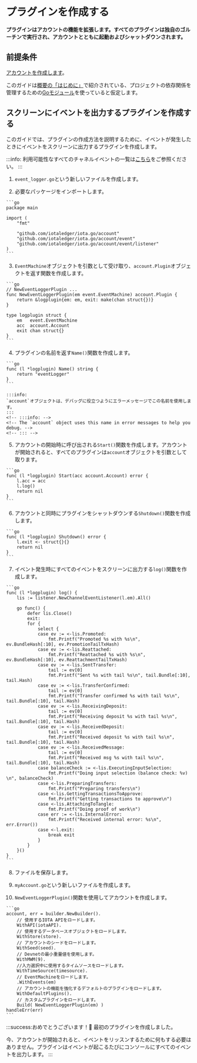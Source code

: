 # プラグインを作成する
<!-- # Create a plugin -->

**プラグインはアカウントの機能を拡張します。すべてのプラグインは独自のゴルーチンで実行され、アカウントとともに起動およびシャットダウンされます。**
<!-- **Plugins extend the functionality of an account. All plugins run in their own goroutine and start and shut down together with an account.** -->

## 前提条件
<!-- ## Prerequisites -->

[アカウントを作成します](../how-to-guides/create-account.md)。
<!-- [Create an account](../how-to-guides/create-account.md). -->

このガイドは[概要の「はじめに」](../introduction/overview.md)で紹介されている、プロジェクトの依存関係を管理するための[Goモジュール](https://github.com/golang/go/wiki/Modules)を使っていると仮定します。
<!-- This guide assumes that you've followed our [Getting started guide](../introduction/overview.md) and are using the [Go modules](https://github.com/golang/go/wiki/Modules) to manage dependencies in your project. -->

## スクリーンにイベントを出力するプラグインを作成する
<!-- ## Create a plugin that prints events to the screen -->

このガイドでは、プラグインの作成方法を説明するために、イベントが発生したときにイベントをスクリーンに出力するプラグインを作成します。
<!-- To explain how to create a plugin, this guide helps you to create one that prints events to the screen as they happen. -->

:::info:
利用可能性なすべてのチャネルイベントの一覧は[こちら](https://github.com/iotaledger/iota.go/blob/master/account/event/listener/channel_listener.go)をご参照ください。
:::
<!-- :::info: -->
<!-- See the list of all possible [channel events](https://github.com/iotaledger/iota.go/blob/master/account/event/listener/channel_listener.go). -->
<!-- ::: -->

1. `event_logger.go`という新しいファイルを作成します。
  <!-- 1. Create a new file called `event_logger.go` -->

2. 必要なパッケージをインポートします。
  <!-- 2. Import the required packages -->

    ```go
    package main

    import (
    	"fmt"

    	"github.com/iotaledger/iota.go/account"
    	"github.com/iotaledger/iota.go/account/event"
    	"github.com/iotaledger/iota.go/account/event/listener"
    )
    ```

3. `EventMachine`オブジェクトを引数として受け取り、`account.Plugin`オブジェクトを返す関数を作成します。
  <!-- 3. Create a function that takes an `EventMachine` object as an argument and returns an `account.Plugin` object -->

    ```go
    // NewEventLoggerPlugin ...
    func NewEventLoggerPlugin(em event.EventMachine) account.Plugin {
    	return &logplugin{em: em, exit: make(chan struct{})}
    }

    type logplugin struct {
    	em   event.EventMachine
    	acc  account.Account
    	exit chan struct{}
    }
    ```

4. プラグインの名前を返す`Name()`関数を作成します。
  <!-- 4. Create a `Name()` function that returns the name of the plugin -->

    ```go
    func (l *logplugin) Name() string {
    	return "eventLogger"
    }
    ```

    :::info:
    `account`オブジェクトは、デバッグに役立つようにエラーメッセージでこの名前を使用します。
    :::
    <!-- :::info: -->
    <!-- The `account` object uses this name in error messages to help you debug. -->
    <!-- ::: -->

5. アカウントの開始時に呼び出される`Start()`関数を作成します。アカウントが開始されると、すべてのプラグインは`account`オブジェクトを引数として取ります。
  <!-- 5. Create a `Start()` function that will be called when the account starts. When an account is started, all plugins take the `account` object as an argument. -->

    ```go
    func (l *logplugin) Start(acc account.Account) error {
    	l.acc = acc
    	l.log()
    	return nil
    }
    ```

6. アカウントと同時にプラグインをシャットダウンする`Shutdown()`関数を作成します。
  <!-- 6. Create a `Shutdown()` function that shuts down the plugin at the same time as the account -->

    ```go
    func (l *logplugin) Shutdown() error {
    	l.exit <- struct{}{}
    	return nil
    }
    ```

7. イベント発生時にすべてのイベントをスクリーンに出力する`log()`関数を作成します。
  <!-- 7. Create the `log()` function that will print all events to the screen when they happen -->

    ```go
    func (l *logplugin) log() {
    	lis := listener.NewChannelEventListener(l.em).All()

    	go func() {
    		defer lis.Close()
    		exit:
    		for {
    			select {
    			case ev := <-lis.Promoted:
    				fmt.Printf("Promoted %s with %s\n", ev.BundleHash[:10], ev.PromotionTailTxHash)
    			case ev := <-lis.Reattached:
    				fmt.Printf("Reattached %s with %s\n", ev.BundleHash[:10], ev.ReattachmentTailTxHash)
    			case ev := <-lis.SentTransfer:
    				tail := ev[0]
    				fmt.Printf("Sent %s with tail %s\n", tail.Bundle[:10], tail.Hash)
    			case ev := <-lis.TransferConfirmed:
    				tail := ev[0]
    				fmt.Printf("Transfer confirmed %s with tail %s\n", tail.Bundle[:10], tail.Hash)
    			case ev := <-lis.ReceivingDeposit:
    				tail := ev[0]
    				fmt.Printf("Receiving deposit %s with tail %s\n", tail.Bundle[:10], tail.Hash)
    			case ev := <-lis.ReceivedDeposit:
    				tail := ev[0]
    				fmt.Printf("Received deposit %s with tail %s\n", tail.Bundle[:10], tail.Hash)
    			case ev := <-lis.ReceivedMessage:
    				tail := ev[0]
    				fmt.Printf("Received msg %s with tail %s\n", tail.Bundle[:10], tail.Hash)
    			case balanceCheck := <-lis.ExecutingInputSelection:
    				fmt.Printf("Doing input selection (balance check: %v) \n", balanceCheck)
    			case <-lis.PreparingTransfers:
    				fmt.Printf("Preparing transfers\n")
    			case <-lis.GettingTransactionsToApprove:
    				fmt.Printf("Getting transactions to approve\n")
    			case <-lis.AttachingToTangle:
    				fmt.Printf("Doing proof of work\n")
    			case err := <-lis.InternalError:
    				fmt.Printf("Received internal error: %s\n", err.Error())
    			case <-l.exit:
    				break exit
    			}
    		}
    	}()
    }
    ```

8. ファイルを保存します。
  <!-- 8. Save the file -->

9. `myAccount.go`という新しいファイルを作成します。
  <!-- 9. Create a new file called `myAccount.go` -->

10. `NewEventLoggerPlugin()`関数を使用してアカウントを作成します。
  <!-- 10. Build your account with the `NewEventLoggerPlugin()` function -->

    ```go
    account, err = builder.NewBuilder().
    	// 使用するIOTA APIをロードします。
    	WithAPI(iotaAPI).
    	// 使用するデータベースオブジェクトをロードします。
    	WithStore(store).
    	// アカウントのシードをロードします。
    	WithSeed(seed).
    	// Devnetの最小重量値を使用します。
    	WithMWM(9).
    	//入力選択中に使用するタイムソースをロードします。
    	WithTimeSource(timesource).
    	// EventMachineをロードします。
    	.WithEvents(em)
    	// アカウントの機能を強化するデフォルトのプラグインをロードします。
    	WithDefaultPlugins().
    	// カスタムプラグインをロードします。
    	Build( NewEventLoggerPlugin(em) )
    handleErr(err)
    ```

:::success:おめでとうございます！:tada:
最初のプラグインを作成しました。

今、アカウントが開始されると、イベントをリッスンするために何もする必要はありません。プラグインはイベントが起こるたびにコンソールにすべてのイベントを出力します。
:::
<!-- :::success:Congratulations! :tada: -->
<!-- You've just created your first plugin. -->
<!--  -->
<!-- Now, when your account starts, you don't have to do anything to listen to events. Your plugin will print all events to the console as they happen. -->
<!-- ::: -->
